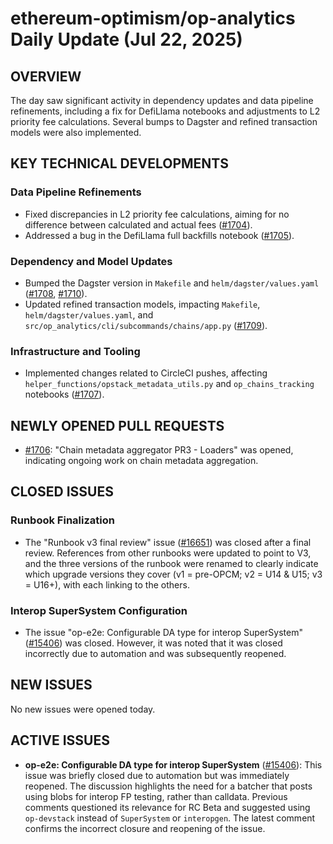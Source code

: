 # ethereum-optimism/op-analytics Daily Update (Jul 22, 2025)
## OVERVIEW 
The day saw significant activity in dependency updates and data pipeline refinements, including a fix for DefiLlama notebooks and adjustments to L2 priority fee calculations. Several bumps to Dagster and refined transaction models were also implemented.

## KEY TECHNICAL DEVELOPMENTS

### Data Pipeline Refinements
- Fixed discrepancies in L2 priority fee calculations, aiming for no difference between calculated and actual fees ([#1704](https://github.com/ethereum-optimism/op-analytics/pull/1704)).
- Addressed a bug in the DefiLlama full backfills notebook ([#1705](https://github.com/ethereum-optimism/op-analytics/pull/1705)).

### Dependency and Model Updates
- Bumped the Dagster version in `Makefile` and `helm/dagster/values.yaml` ([#1708](https://github.com/ethereum-optimism/op-analytics/pull/1708), [#1710](https://github.com/ethereum-optimism/op-analytics/pull/1710)).
- Updated refined transaction models, impacting `Makefile`, `helm/dagster/values.yaml`, and `src/op_analytics/cli/subcommands/chains/app.py` ([#1709](https://github.com/ethereum-optimism/op-analytics/pull/1709)).

### Infrastructure and Tooling
- Implemented changes related to CircleCI pushes, affecting `helper_functions/opstack_metadata_utils.py` and `op_chains_tracking` notebooks ([#1707](https://github.com/ethereum-optimism/op-analytics/pull/1707)).

## NEWLY OPENED PULL REQUESTS
- [#1706](https://github.com/ethereum-optimism/op-analytics/pull/1706): "Chain metadata aggregator PR3 - Loaders" was opened, indicating ongoing work on chain metadata aggregation.

## CLOSED ISSUES

### Runbook Finalization
- The "Runbook v3 final review" issue ([#16651](https://github.com/ethereum-optimism/op-analytics/issues/16651)) was closed after a final review. References from other runbooks were updated to point to V3, and the three versions of the runbook were renamed to clearly indicate which upgrade versions they cover (v1 = pre-OPCM; v2 = U14 & U15; v3 = U16+), with each linking to the others.

### Interop SuperSystem Configuration
- The issue "op-e2e: Configurable DA type for interop SuperSystem" ([#15406](https://github.com/ethereum-optimism/op-analytics/issues/15406)) was closed. However, it was noted that it was closed incorrectly due to automation and was subsequently reopened.

## NEW ISSUES
No new issues were opened today.

## ACTIVE ISSUES
- **op-e2e: Configurable DA type for interop SuperSystem** ([#15406](https://github.com/ethereum-optimism/op-analytics/issues/15406)): This issue was briefly closed due to automation but was immediately reopened. The discussion highlights the need for a batcher that posts using blobs for interop FP testing, rather than calldata. Previous comments questioned its relevance for RC Beta and suggested using `op-devstack` instead of `SuperSystem` or `interopgen`. The latest comment confirms the incorrect closure and reopening of the issue.
